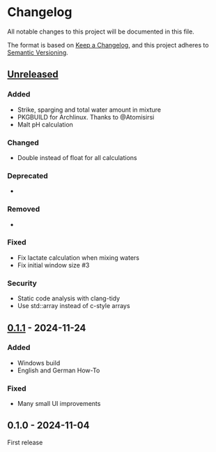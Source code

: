 # Changelog

All notable changes to this project will be documented in this file.

The format is based on [Keep a Changelog](https://keepachangelog.com/en/1.1.0/),
and this project adheres to [Semantic Versioning](https://semver.org/spec/v2.0.0.html).

## [Unreleased]

[unreleased]: https://github.com/jo-hannes/Aqua-mixtura/compare/v0.1.1...HEAD

### Added
* Strike, sparging and total water amount in mixture
* PKGBUILD for Archlinux. Thanks to @Atomisirsi
* Malt pH calculation

### Changed
* Double instead of float for all calculations

### Deprecated
* 

### Removed
* 

### Fixed
* Fix lactate calculation when mixing waters
* Fix initial window size #3

### Security
* Static code analysis with clang-tidy
* Use std::array instead of c-style arrays


## [0.1.1] - 2024-11-24

[0.1.1]: https://github.com/jo-hannes/Aqua-mixtura/compare/v0.1.0...v0.1.1

### Added
* Windows build
* English and German How-To

### Fixed
* Many small UI improvements


## 0.1.0 - 2024-11-04

First release
